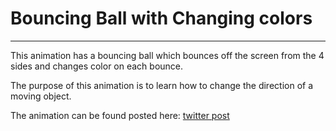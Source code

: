 # Bouncing Ball with Changing colors

---
This animation has a bouncing ball which bounces off the screen from the 4 sides and changes color on each bounce.

The purpose of this animation is to learn how to change the direction of a moving object.

The animation can be found posted here: [twitter post](https://twitter.com/nova_xronos/status/1367504471887147009)
